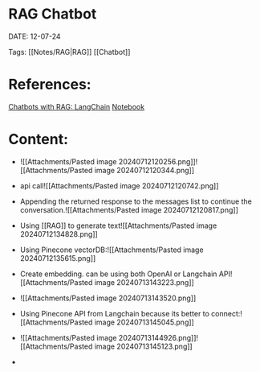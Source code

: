 
# RAG Chatbot


DATE:  12-07-24


Tags: [[Notes/RAG|RAG]] [[Chatbot]]


# References:

[Chatbots with RAG: LangChain](https://www.youtube.com/watch?v=LhnCsygAvzY&list=WL&index=23)   [Notebook](https://github.com/pinecone-io/examples/blob/master/learn/generation/langchain/rag-chatbot.ipynb)


# Content:

- ![[Attachments/Pasted image 20240712120256.png]]![[Attachments/Pasted image 20240712120344.png]]
- api call![[Attachments/Pasted image 20240712120742.png]]
- Appending the returned response to the messages list to continue the conversation.![[Attachments/Pasted image 20240712120817.png]]
- Using [[RAG]] to generate text![[Attachments/Pasted image 20240712134828.png]]

- Using Pinecone vectorDB:![[Attachments/Pasted image 20240712135615.png]]
- Create embedding. can be using both OpenAI or Langchain API![[Attachments/Pasted image 20240713143223.png]]
- ![[Attachments/Pasted image 20240713143520.png]]
- Using Pinecone API from Langchain because its better to connect:![[Attachments/Pasted image 20240713145045.png]]
-  ![[Attachments/Pasted image 20240713144926.png]]![[Attachments/Pasted image 20240713145123.png]]
- 



